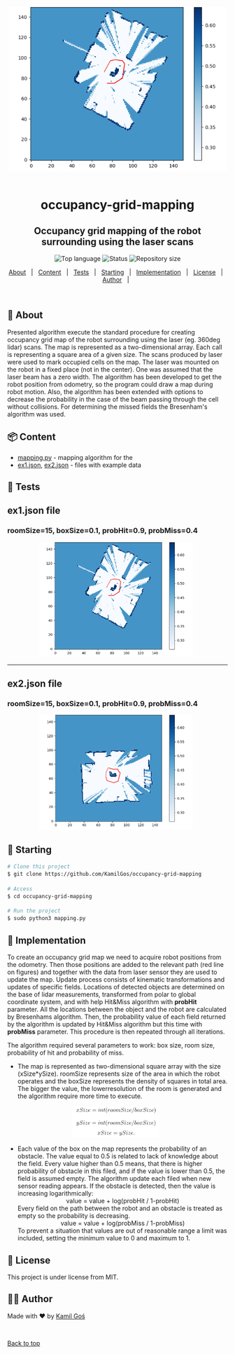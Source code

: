 
<!-- image -->
<div align="center" id="top"> 
  <img src=images/ex1.png width="500" />
  &#xa0;
</div>

<h1 align="center"> occupancy-grid-mapping </h1>
<h2 align="center"> Occupancy grid mapping of the robot surrounding using the laser scans
 </h2>

<!-- https://shields.io/ -->
<p align="center">
  <img alt="Top language" src="https://img.shields.io/badge/Language-Python-yellow?style=for-the-badge&logo=python">
  <img alt="Status" src="https://img.shields.io/badge/Status-done-green?style=for-the-badge">
  <img alt="Repository size" src="https://img.shields.io/github/languages/code-size/KamilGos/occupancy-grid-mapping?style=for-the-badge">
</p>

<!-- table of contents -->
<p align="center">
  <a href="#dart-about">About</a> &#xa0; | &#xa0;
  <a href="#package-content">Content</a> &#xa0; | &#xa0;
  <a href="#microscope-tests">Tests</a> &#xa0; | &#xa0;
  <a href="#checkered_flag-starting">Starting</a> &#xa0; | &#xa0;
  <a href="#eyes-implementation">Implementation</a> &#xa0; | &#xa0;
  <a href="#memo-license">License</a> &#xa0; | &#xa0;
  <a href="#technologist-author">Author</a> &#xa0; | &#xa0;
</p>

<br>


## :dart: About ##
Presented algorithm execute the standard procedure for creating occupancy grid map of the robot surrounding using the laser (eg. 360deg lidar) scans. The map is represented as a two-dimensional array. Each call is representing a square area of a given size. The scans produced by laser were used to mark occupied cells on the map. The laser was mounted on the robot in a fixed place (not in the center). One was assumed that the laser beam has a zero width. The algorithm has been developed to get the robot position from odometry, so the program could draw a map during robot motion. Also, the algorithm has been extended with options to decrease the probability in the case of the beam passing through the cell without collisions. For determining the missed fields the Bresenham's algorithm was used. 

## :package: Content
 * [mapping.py](mapping.py) - mapping algorithm for the
 * [ex1.json](data/ex1.json), [ex2.json](data/ex2.json)  - files with example data
## :microscope: Tests ##
<h2 align="left">ex1.json file </h2>
<h3> roomSize=15, boxSize=0.1, probHit=0.9, probMiss=0.4</h3>
<div align="center" id="ex1"> 
  <img src=images/ex1.png width="350" />
  &#xa0;
</div>

---

<h2 align="left">ex2.json file </h2>
<h3> roomSize=15, boxSize=0.1, probHit=0.9, probMiss=0.4</h3>
<div align="center" id="ex2"> 
  <img src=images/ex2.png width="350" />
  &#xa0;
</div>


## :checkered_flag: Starting ##
```bash
# Clone this project
$ git clone https://github.com/KamilGos/occupancy-grid-mapping

# Access
$ cd occupancy-grid-mapping

# Run the project
$ sudo python3 mapping.py
```
## :eyes: Implementation ##
To create an occupancy grid map we need to acquire robot positions from the odometry. Then those positions are added to the relevant path (red line on figures) and together with the data from laser sensor they are used to update the map. Update process consists of kinematic transformations and updates of specific fields. Locations of detected objects are determined on the base of lidar measurements, transformed from polar to global coordinate system, and with help Hit&Miss algorithm with **probHit** parameter. All the locations between the object and the robot are calculated by Bresenhams algorithm. Then, the probability value of each field returned by the algorithm is updated by Hit&Miss algorithm but this time with **probMiss** parameter. This procedure is then repeated through all iterations.

The algorithm required several parameters to work: box size, room size, probability of hit and probability of miss. 

* The map is represented as two-dimensional square array with the size (xSize*ySize). roomSize represents size of the area in which the robot operates and the boxSize represents the density of squares in total area. The bigger the value, the lowerresolution of the room is generated and the algorithm require more time to execute.
<div align="center" id="put_id"> 
  <img src=images/eq1.png width="200" />
  &#xa0;
</div>

* Each value of the box on the map represents the probability of an obstacle. The value equal to 0.5 is related to lack of knowledge about the field. Every value higher than 0.5 means, that there is higher probability of obstacle in this filed, and if the value is lower than 0.5, the field is assumed empty. The algorithm update each filed when new sensor reading appears. If the obstacle is detected, then the value is increasing logarithmically:<center>value = value + log(probHit / 1-probHit)</center>Every field on the path between the robot and an obstacle is treated as empty so the probability is decreasing.<center>value = value + log(probMiss / 1-probMiss)</center>To prevent a situation that values are out of reasonable range a limit was included, setting the minimum value to 0 and maximum to 1. 

## :memo: License ##

This project is under license from MIT.

## :technologist: Author ##

Made with :heart: by <a href="https://github.com/KamilGos" target="_blank">Kamil Goś</a>

&#xa0;

<a href="#top">Back to top</a>